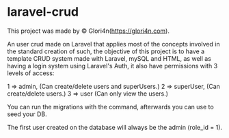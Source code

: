 # laravel-crud
This project was made by © Glori4n(https://glori4n.com).

An user crud made on Laravel that applies most of the concepts involved in the standard creation of such, the objective of this project is to have a template CRUD system made with Laravel, mySQL and HTML, as well as having a login system using Laravel's Auth, it also have permissions with 3 levels of access:

1 => admin, (Can create/delete users and superUsers.)
2 => superUser, (Can create/delete users.)
3 => user (Can only view the users.)

You can run the migrations with the <php artisan migrate> command, afterwards you can use <php artisan db:seed> to seed your DB.

The first user created on the database will always be the admin (role_id = 1).